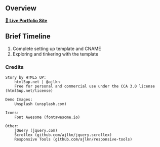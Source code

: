 ## Overview ##

[🚀 **Live Portfolio Site**](https://wizlee.dev)

## Brief Timeline ##

1. Complete setting up template and CNAME
2. Exploring and tinkering with the template


### Credits ###

    Story by HTML5 UP:
        html5up.net | @ajlkn
        Free for personal and commercial use under the CCA 3.0 license (html5up.net/license)

    Demo Images:
        Unsplash (unsplash.com)

    Icons:
        Font Awesome (fontawesome.io)

    Other:
        jQuery (jquery.com)
        Scrollex (github.com/ajlkn/jquery.scrollex)
        Responsive Tools (github.com/ajlkn/responsive-tools)
